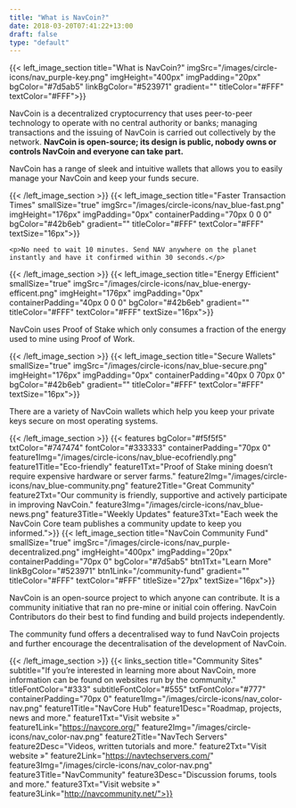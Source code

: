 ```yaml
---
title: "What is NavCoin?"
date: 2018-03-20T07:41:22+13:00
draft: false
type: "default"
---
```

{{< left_image_section
    title="What is NavCoin?"
    imgSrc="/images/circle-icons/nav_purple-key.png"
    imgHeight="400px"
    imgPadding="20px"
    bgColor="#7d5ab5"
    linkBgColor="#523971"
    gradient=""
    titleColor="#FFF"     
    textColor="#FFF">}}
    <p>NavCoin is a decentralized cryptocurrency that uses peer-to-peer technology to operate with no central authority or banks; managing transactions and the issuing of NavCoin is carried out collectively by the network. <b>NavCoin is open-source; its design is public, nobody owns or controls NavCoin and everyone can take part.</b></p>
    <p>NavCoin has a range of sleek and intuitive wallets that allows you to easily manage your NavCoin and keep your funds secure.</p>
{{< /left_image_section >}}
{{< left_image_section
    title="Faster Transaction Times"
    smallSize="true"
    imgSrc="/images/circle-icons/nav_blue-fast.png"
    imgHeight="176px"
    imgPadding="0px"
    containerPadding="70px 0 0 0"
    bgColor="#42b6eb"
    gradient=""
    titleColor="#FFF"
    textColor="#FFF"
    textSize="16px">}}

    <p>No need to wait 10 minutes. Send NAV anywhere on the planet instantly and have it confirmed within 30 seconds.</p>
{{< /left_image_section >}}
{{< left_image_section
    title="Energy Efficient"
    smallSize="true"
    imgSrc="/images/circle-icons/nav_blue-energy-efficent.png"
    imgHeight="176px"
    imgPadding="0px"
    containerPadding="40px 0 0 0"
    bgColor="#42b6eb"
    gradient=""
    titleColor="#FFF"
    textColor="#FFF"
    textSize="16px">}}
    <p>NavCoin uses Proof of Stake which only consumes a fraction of the energy used to mine using Proof of Work.</p>
{{< /left_image_section >}}
{{< left_image_section
    title="Secure Wallets"
    smallSize="true"
    imgSrc="/images/circle-icons/nav_blue-secure.png"
    imgHeight="176px"
    imgPadding="0px"
    containerPadding="40px 0 70px 0"
    bgColor="#42b6eb"
    gradient=""
    titleColor="#FFF"
    textColor="#FFF"
    textSize="16px">}}
    <p>There are a variety of NavCoin wallets which help you keep your private keys secure on most operating systems.</p>
{{< /left_image_section >}}
{{< features
    bgColor="#f5f5f5"
    txtColor="#747474"
    fontColor="#333333"
    containerPadding="70px 0"
    feature1Img="/images/circle-icons/nav_blue-ecofriendly.png"
    feature1Title="Eco-friendly"
    feature1Txt="Proof of Stake mining doesn’t require expensive hardware or server farms."
    feature2Img="/images/circle-icons/nav_blue-community.png"
    feature2Title="Great Community"
    feature2Txt="Our community is friendly, supportive and actively participate in improving NavCoin."
    feature3Img="/images/circle-icons/nav_blue-news.png"
    feature3Title="Weekly Updates"
    feature3Txt="Each week the NavCoin Core team publishes a community update to keep you informed.">}}
{{< left_image_section
    title="NavCoin Community Fund"
    smallSize="true"
    imgSrc="/images/circle-icons/nav_purple-decentralized.png"
    imgHeight="400px"
    imgPadding="20px"
    containerPadding="70px 0"
    bgColor="#7d5ab5"
    btn1Txt="Learn More"
    linkBgColor="#523971"
    btn1Link="/community-fund"
    gradient=""
    titleColor="#FFF"
    textColor="#FFF"
    titleSize="27px"
    textSize="16px">}}
    <p>NavCoin is an open-source project to which anyone can contribute. It is a community initiative that ran no pre-mine or initial coin offering. NavCoin Contributors do their best to find funding and build projects independently.</p>
    <p>The community fund offers a decentralised way to fund NavCoin projects and further encourage the decentralisation of the development of NavCoin.</p>
{{< /left_image_section >}}
{{< links_section
title="Community Sites"
subtitle="If you’re interested in learning more about NavCoin, more information can be found on websites run by the community."
titleFontColor="#333"
subtitleFontColor="#555"
txtFontColor="#777"
containerPadding="70px 0"
feature1Img="/images/circle-icons/nav_color-nav.png"
feature1Title="NavCore Hub"
feature1Desc="Roadmap, projects, news and more."
feature1Txt="Visit website »"
feature1Link="https://navcore.org/"
feature2Img="/images/circle-icons/nav_color-nav.png"
feature2Title="NavTech Servers"
feature2Desc="Videos, written tutorials and more."
feature2Txt="Visit website »"
feature2Link="https://navtechservers.com/"
feature3Img="/images/circle-icons/nav_color-nav.png"
feature3Title="NavCommunity"
feature3Desc="Discussion forums, tools and more."
feature3Txt="Visit website »"
feature3Link="http://navcommunity.net/">}}
